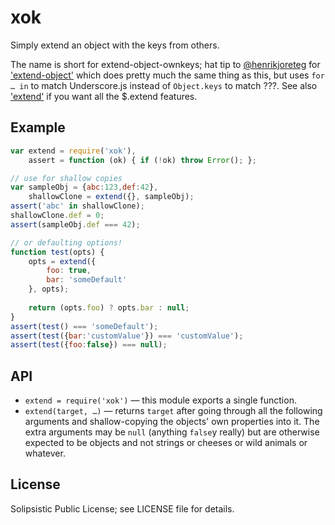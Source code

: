 # xok

Simply extend an object with the keys from others.

The name is short for extend-object-ownkeys; hat tip to [@henrikjoreteg](https://twitter.com/henrikjoreteg) for ['extend-object'](https://www.npmjs.org/package/extend-object) which does pretty much the same thing as this, but uses `for … in` to match Underscore.js instead of `Object.keys` to match ???. See also ['extend'](https://www.npmjs.org/package/extend) if you want all the $.extend features.


## Example

```js
var extend = require('xok'),
    assert = function (ok) { if (!ok) throw Error(); };

// use for shallow copies
var sampleObj = {abc:123,def:42},
    shallowClone = extend({}, sampleObj);
assert('abc' in shallowClone);
shallowClone.def = 0;
assert(sampleObj.def === 42);

// or defaulting options!
function test(opts) {
    opts = extend({
        foo: true,
        bar: 'someDefault'
    }, opts);
    
    return (opts.foo) ? opts.bar : null;
}
assert(test() === 'someDefault');
assert(test({bar:'customValue'}) === 'customValue');
assert(test({foo:false}) === null);
```


## API

* `extend = require('xok')` — this module exports a single function.
* `extend(target, …)` — returns `target` after going through all the following arguments and shallow-copying the objects' own properties into it. The extra arguments may be `null` (anything `false`y really) but are otherwise expected to be objects and not strings or cheeses or wild animals or whatever.


## License

Solipsistic Public License; see LICENSE file for details.